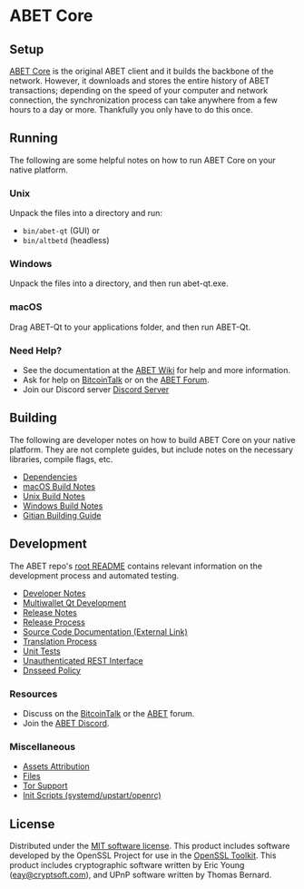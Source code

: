 ABET Core
=============

Setup
---------------------
[ABET Core](http://abet.org/wallet) is the original ABET client and it builds the backbone of the network. However, it downloads and stores the entire history of ABET transactions; depending on the speed of your computer and network connection, the synchronization process can take anywhere from a few hours to a day or more. Thankfully you only have to do this once.

Running
---------------------
The following are some helpful notes on how to run ABET Core on your native platform.

### Unix

Unpack the files into a directory and run:

- `bin/abet-qt` (GUI) or
- `bin/altbetd` (headless)

### Windows

Unpack the files into a directory, and then run abet-qt.exe.

### macOS

Drag ABET-Qt to your applications folder, and then run ABET-Qt.

### Need Help?

* See the documentation at the [ABET Wiki](https://github.com/ABET-Project/ABET/wiki)
for help and more information.
* Ask for help on [BitcoinTalk](https://bitcointalk.org/index.php?topic=1262920.0) or on the [ABET Forum](http://forum.abet.org/).
* Join our Discord server [Discord Server](https://discord.abet.org)

Building
---------------------
The following are developer notes on how to build ABET Core on your native platform. They are not complete guides, but include notes on the necessary libraries, compile flags, etc.

- [Dependencies](dependencies.md)
- [macOS Build Notes](build-osx.md)
- [Unix Build Notes](build-unix.md)
- [Windows Build Notes](build-windows.md)
- [Gitian Building Guide](gitian-building.md)

Development
---------------------
The ABET repo's [root README](/README.md) contains relevant information on the development process and automated testing.

- [Developer Notes](developer-notes.md)
- [Multiwallet Qt Development](multiwallet-qt.md)
- [Release Notes](release-notes.md)
- [Release Process](release-process.md)
- [Source Code Documentation (External Link)](https://www.fuzzbawls.pw/abet/doxygen/)
- [Translation Process](translation_process.md)
- [Unit Tests](unit-tests.md)
- [Unauthenticated REST Interface](REST-interface.md)
- [Dnsseed Policy](dnsseed-policy.md)

### Resources
* Discuss on the [BitcoinTalk](https://bitcointalk.org/index.php?topic=1262920.0) or the [ABET](http://forum.abet.org/) forum.
* Join the [ABET Discord](https://discord.abet.org).

### Miscellaneous
- [Assets Attribution](assets-attribution.md)
- [Files](files.md)
- [Tor Support](tor.md)
- [Init Scripts (systemd/upstart/openrc)](init.md)

License
---------------------
Distributed under the [MIT software license](/COPYING).
This product includes software developed by the OpenSSL Project for use in the [OpenSSL Toolkit](https://www.openssl.org/). This product includes
cryptographic software written by Eric Young ([eay@cryptsoft.com](mailto:eay@cryptsoft.com)), and UPnP software written by Thomas Bernard.
